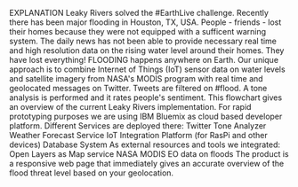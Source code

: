 EXPLANATION
Leaky Rivers solved the #EarthLive challenge.
Recently there has been major flooding in Houston, TX, USA. People - friends - lost their homes because they were not equipped with a sufficent warning system. The daily news has not been able to provide necessary real time and high resolution data on the rising water level around their homes. They have lost everything!
FLOODING happens anywhere on Earth.
Our unique approach is to combine Internet of Things (IoT) sensor data on water levels and satellite imagery from NASA's MODIS program with real time and geolocated messages on Twitter. Tweets are filtered on #flood. A tone analysis is performed and it rates people's sentiment.
This flowchart gives an overview of the current Leaky Rivers implementation. For rapid prototyping purposes we are using IBM Bluemix as cloud based developer platform. Different Services are deployed there:
Twitter Tone Analyzer
Weather Forecast Service
IoT Integration Platform (for RasPi and other devices)
Database System
As external resources and tools we integrated:
Open Layers as Map service
NASA MODIS EO data on floods
The product is a responsive web page that immediately gives an accurate overview of the flood threat level based on your geolocation.

